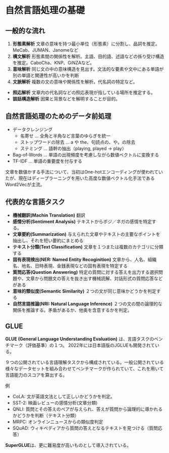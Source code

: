 <script type="text/javascript" async src="https://cdnjs.cloudflare.com/ajax/libs/mathjax/3.2.2/es5/tex-mml-chtml.min.js">
</script>
<script type="text/x-mathjax-config">
 MathJax.Hub.Config({
 tex2jax: {
 inlineMath: [['$', '$'] ],
 displayMath: [ ['$$','$$'], ["\\[","\\]"] ]
 }
 });
</script>

# 自然言語処理の基礎

## 一般的な流れ

1. **形態素解析** 文章の意味を持つ最小単位（形態素）に分割し、品詞を推定。MeCab、JUMAN、Janomeなど
2. **構文解析** 形態素間の関係性を解析。主語、目的語、述語などの係り受け構造を推定。CaboCha、KNP、GiNZAなど。
3. **意味解析** 同じ文の中の意味構造を見出す。文法的な要素や文中にある単語が別の単語と関連性が高いかを判断
4. **文脈解析** 複数の文の意味や関係性を解析。代名詞の特定など。  
  - **照応解析** 文章内の代名詞などの照応表現が指している場所を推定する。
  - **談話構造解析** 因果と背景などを解明することが目的。


## 自然言語処理のためのデータ前処理

- データクレンジング
  - 名寄せ ... 全角と半角など言葉のゆらぎを統一
  - ストップワードの除去 ... a や the、句読点の、や。の除去
  - ステミング ... 語幹の抽出（playing, played -> play）
- Bag-of-Words ... 単語の出現頻度を考慮しながら数値ベクトルに変換する
- TF-IDF ... 単語の重要度を付与する


文章を数値かする手法について、当初はOne-hotエンコーディングが使われていたが、現在はディープラーニングを用いた高度な数値ベクトル化手法であるWord2Vecが主流。

## 代表的な言語タスク

- **機械翻訳(Machin Translation)** 翻訳
- **感情分析(Sentiment Analysis)** テキストからポジ／ネガの感情を特定する。
- **文章要約(Summarization)** 与えられた文章やテキストの主要なポイントを抽出し、それを短い要約にまとめる
- **テキスト分類(Text Classification)** 文章を１つまたは複数のカテゴリに分類する
- **固有表現検出(NER: Named Entity Recoginition)** 文章から、人名、組織名、地名、日時表現、金銭表現などの固有表現を特定する
- **質問応答(Question Answering)** 特定の質問に対する答えを出力する選択問題や、文章から問題文の答えを抜き出す機械読解、対話形式の質問応答などがある
- **意味的類似度(Semantic Similarity)** ２つの文が同じ意味かどうかを判定する
- **自然言語推論(NRI: Natural Language Inference)** ２つの文の間の論理的な関係を推論する。矛盾があるか、他奥を含意するかを判定。

## GLUE

**GLUE (General Language Understanding Evaluation)** は、言語タスクのベンチマーク（評価基準）の１つ。 2022年には日本語版のJGLUEも開発されている。

９つの公開されている言語理解タスクから構成されている。一般公開されている様々なデータセットを組み合わせてベンチマークが作られていて、これを用いて言語能力のスコアを算出する。

例
- CoLA: 文が英語文法として正しいかどうかを判定。
- SST-2: 映画レビューの感情分析(文章分類)
- QNLI: 質問とその答えのペアが与えられ、答えが質問から論理的に導かれるかどうかを判断（テキスト分類）
- MRPC: オンラインニュースからの類似度判定
- SQuAD: ウィキペディアから質問の答えとなるテキストを見つける（質問応答）

**SuperGLUE**は、更に難易度が高いものとして導入されている。







